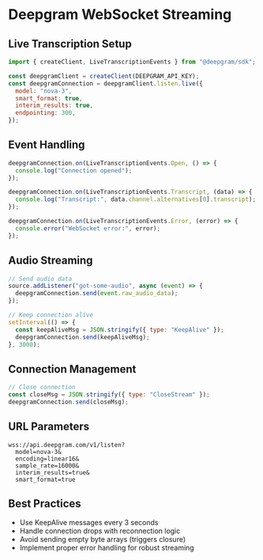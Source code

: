 # Deepgram WebSocket Streaming

## Live Transcription Setup

```javascript
import { createClient, LiveTranscriptionEvents } from "@deepgram/sdk";

const deepgramClient = createClient(DEEPGRAM_API_KEY);
const deepgramConnection = deepgramClient.listen.live({
  model: "nova-3",
  smart_format: true,
  interim_results: true,
  endpointing: 300,
});
```

## Event Handling

```javascript
deepgramConnection.on(LiveTranscriptionEvents.Open, () => {
  console.log("Connection opened");
});

deepgramConnection.on(LiveTranscriptionEvents.Transcript, (data) => {
  console.log("Transcript:", data.channel.alternatives[0].transcript);
});

deepgramConnection.on(LiveTranscriptionEvents.Error, (error) => {
  console.error("WebSocket error:", error);
});
```

## Audio Streaming

```javascript
// Send audio data
source.addListener("got-some-audio", async (event) => {
  deepgramConnection.send(event.raw_audio_data);
});

// Keep connection alive
setInterval(() => {
  const keepAliveMsg = JSON.stringify({ type: "KeepAlive" });
  deepgramConnection.send(keepAliveMsg);
}, 3000);
```

## Connection Management

```javascript
// Close connection
const closeMsg = JSON.stringify({ type: "CloseStream" });
deepgramConnection.send(closeMsg);
```

## URL Parameters

```
wss://api.deepgram.com/v1/listen?
  model=nova-3&
  encoding=linear16&
  sample_rate=16000&
  interim_results=true&
  smart_format=true
```

## Best Practices

- Use KeepAlive messages every 3 seconds
- Handle connection drops with reconnection logic
- Avoid sending empty byte arrays (triggers closure)
- Implement proper error handling for robust streaming
